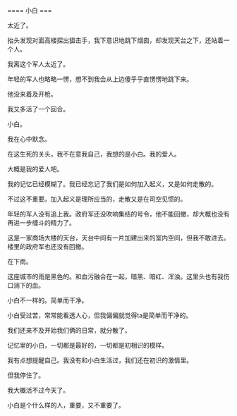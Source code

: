 ==== 小白 ===

太近了。

抬头发现对面高楼探出狙击手，我下意识地跳下烟囱，却发现天台之下，还站着一个人。

我离这个军人太近了。

年轻的军人也略略一愣，想不到我会从上边傻乎乎直愣愣地跳下来。

他没来着及开枪。

我又多活了一个回合。

小白。

我在心中默念。

在这生死的关头，我不在意我自己，我想的是小白。我的爱人。

大概是我的爱人吧。

我的记忆已经模糊了。我已经忘记了我们是如何加入起义，又是如何走散的。

不过这不重要。加入起义是理所应当的，走散又是在司空见惯的。

年轻的军人没有追上我。政府军还没吹响集结的号令，他不能回撤，却大概也没有再进一步缠斗的精力了。

这是一家商场大楼的天台，天台中间有一片加建出来的室内空间，但我不敢进去。楼里的政府军也还没有回撤。

在下雨。

这座城市的雨是黑色的。和血污融合在一起，暗黑、暗红、浑浊。这里头也有我伤口淌下的血。

小白不一样的。简单而干净。

小白受过苦，常常能看透人心，但我偏偏就觉得ta是简单而干净的。

我们还来不及开始我们俩的日常，就分散了。

记忆里的小白，一切都是最好的，一切都是初相识的模样。

我有点想提醒自己。我没有和小白生活过，我们还在初识的激情里。

但我停住了。

我大概活不过今天了。

小白是个什么样的人，重要，又不重要了。